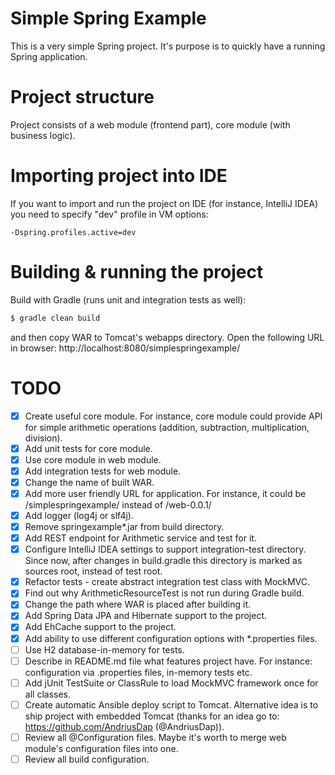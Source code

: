 # Simple Spring Example
This is a very simple Spring project. It's purpose is to quickly have a running Spring application.

# Project structure
Project consists of a web module (frontend part), core module (with business logic).

# Importing project into IDE
If you want to import and run the project on IDE (for instance, IntelliJ IDEA) you need to specify "dev" profile in VM options:
```
-Dspring.profiles.active=dev
```

# Building & running the project
Build with Gradle (runs unit and integration tests as well):

```bash
$ gradle clean build
```
and then copy WAR to Tomcat's webapps directory. Open the following URL in browser: http://localhost:8080/simplespringexample/

# TODO
- [x] Create useful core module. For instance, core module could provide API for simple arithmetic operations (addition, subtraction, multiplication, division).
- [x] Add unit tests for core module.
- [x] Use core module in web module.
- [x] Add integration tests for web module.
- [x] Change the name of built WAR.
- [x] Add more user friendly URL for application. For instance, it could be /simplespringexample/ instead of /web-0.0.1/
- [x] Add logger (log4j or slf4j).
- [x] Remove springexample*.jar from build directory.
- [x] Add REST endpoint for Arithmetic service and test for it.
- [x] Configure IntelliJ IDEA settings to support integration-test directory. Since now, after changes in build.gradle this directory is marked as sources root, instead of test root.
- [x] Refactor tests - create abstract integration test class with MockMVC.
- [x] Find out why ArithmeticResourceTest is not run during Gradle build.
- [x] Change the path where WAR is placed after building it.
- [x] Add Spring Data JPA and Hibernate support to the project.
- [x] Add EhCache support to the project.
- [x] Add ability to use different configuration options with *.properties files.
- [ ] Use H2 database-in-memory for tests.
- [ ] Describe in README.md file what features project have. For instance: configuration via .properties files, in-memory tests etc.
- [ ] Add jUnit TestSuite or ClassRule to load MockMVC framework once for all classes.
- [ ] Create automatic Ansible deploy script to Tomcat. Alternative idea is to ship project with embedded Tomcat (thanks for an idea go to: https://github.com/AndriusDap (@AndriusDap)).
- [ ] Review all @Configuration files. Maybe it's worth to merge web module's configuration files into one.
- [ ] Review all build configuration.

